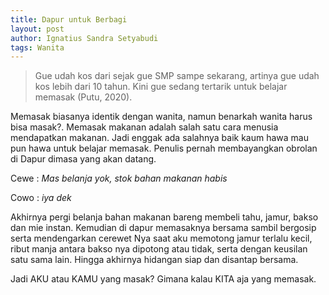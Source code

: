 ```yaml
---
title: Dapur untuk Berbagi
layout: post
author: Ignatius Sandra Setyabudi
tags: Wanita
---
```

> Gue udah kos dari sejak gue SMP sampe sekarang, artinya gue udah kos lebih dari 10 tahun. Kini gue sedang tertarik untuk belajar memasak  (Putu, 2020).

Memasak biasanya identik dengan wanita, namun benarkah wanita harus bisa masak?. 
Memasak makanan adalah salah satu cara menusia mendapatkan makanan. 
Jadi enggak ada salahnya baik kaum hawa mau pun hawa untuk belajar memasak.
Penulis pernah membayangkan obrolan di Dapur dimasa yang akan datang. 

Cewe : _Mas belanja yok, stok bahan makanan habis_

Cowo : _iya dek_

Akhirnya pergi belanja bahan makanan bareng membeli tahu, jamur, bakso dan mie instan.
Kemudian di dapur memasaknya bersama sambil bergosip serta mendengarkan cerewet Nya saat aku memotong jamur terlalu kecil, 
ribut manja antara bakso nya dipotong atau tidak, serta dengan keusilan satu sama lain. 
Hingga akhirnya hidangan siap dan disantap bersama.

Jadi AKU atau KAMU yang masak? Gimana kalau KITA aja yang memasak.
